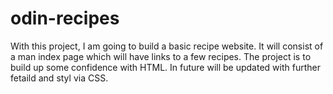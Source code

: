 # odin-recipes
With this project, I am going to build a basic recipe website.
It will consist of a man index page which will have links to a few recipes.
The project is to build up some confidence with HTML.
In future will be updated with further fetaild and styl via CSS.

